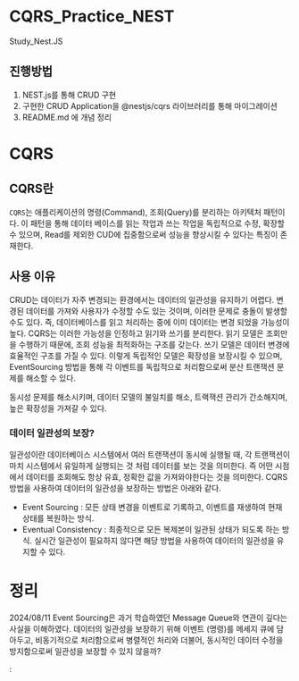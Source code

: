 # CQRS_Practice_NEST
Study_Nest.JS

## 진행방법 
1. NEST.js를 통해 CRUD 구현
2. 구현한 CRUD Application을 @nestjs/cqrs 라이브러리를 통해 마이그레이션
3. README.md 에 개념 정리



# CQRS 

## CQRS란 
`CQRS`는 애플리케이션의 명령(Command), 조회(Query)를 분리하는 아키텍처 패턴이다. 이 패턴을 통해 데이터 베이스를 읽는 작업과 쓰는 작업을 독립적으로 수정, 확장할 수 있으며, Read를 제외한 CUD에 집중함으로써 성능을 향상시킬 수 있다는 특징이 존재한다.

## 사용 이유
CRUD는 데이터가 자주 변경되는 환경에서는 데이터의 일관성을 유지하기 어렵다. 변경된 데이터를 가져와 사용자가 수정할 수도 있는 것이며, 이러한 문제로 충돌이 발생할 수도 있다. 즉, 데이터베이스를 읽고 처리하는 중에 이미 데이터는 변경 되었을 가능성이 높다. CQRS는 이러한 가능성을 인정하고 읽기와 쓰기를 분리한다. 읽기 모델은 조회만을 수행하기 때문에, 조회 성능을 최적화하는 구조를 갖는다. 쓰기 모델은 데이터 변경에 효율적인 구조를 가질 수 있다. 이렇게 독립적인 모델은 확장성을 보장시킬 수 있으며, EventSourcing 방법을 통해 각 이벤트를 독립적으로 처리함으로써 분산 트랜잭션 문제를 해소할 수 있다.

동시성 문제를 해소시키며, 데이터 모델의 불일치를 해소, 트랙잭션 관리가 간소해지며, 높은 확장성을 가져갈 수 있다. 

### 데이터 일관성의 보장? 
일관성이란 데이터베이스 시스템에서 여러 트랜잭션이 동시에 실행될 때, 각 트랜잭션이 마치 시스템에서 유일하게 실행되는 것 처럼 데이터를 보는 것을 의미한다. 즉 어떤 시점에서 데이터를 조회해도 항상 유효, 정확한 값을 가져와야한다는 것을 의미한다. CQRS 방법을 사용하여 데이터의 일관성을 보장하는 방법은 아래와 같다. 

- Event Sourcing : 모든 상태 변경을 이벤트로 기록하고, 이벤트를 재생하여 현재 상태를 복원하는 방식. 
- Eventual Consistency : 최종적으로 모든 복제본이 일관된 상태가 되도록 하는 방식. 실시간 일관성이 필요하지 않다면 해당 방법을 사용하여 데이터의 일관성을 유지할 수 있다.



# 정리
2024/08/11
Event Sourcing은 과거 학습하였던 Message Queue와 연관이 깊다는 사실을 이해하였다. 데이터의 일관성을 보장하기 위해 이벤트 (명령)를 메세지 큐에 담아두고, 비동기적으로 처리함으로써 병렬적인 처리와 더불어, 동시적인 데이터 수정을 방지함으로써 일관성을 보장할 수 있지 않을까?

:

